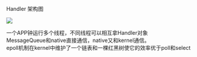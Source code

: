 
Handler 架构图


![](https://i.imgur.com/C5lHvoM.jpg)


一个APP钟运行多个线程，不同线程可以相互拿Handler对象  
MessageQueue和native直接通信，native又和kernel通信。  
epoll机制在kernel中维护了一个链表和一棵红黑树使它的效率优于poll和select


